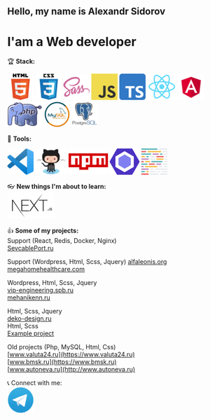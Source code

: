 ## Hello, my name is Alexandr Sidorov
# I'am a Web developer  

🏆 **Stack:**  
  
<img src="./src/assets/images/html5.png"  height="60" alt="HTML5">
<img src="./src/assets/images/css3.png"  height="60" alt="CSS3">
<img src="./src/assets/images/sass.png"  height="60" alt="SASS">
<img src="./src/assets/images/js.png"  height="60" alt="JS">
<img src="./src/assets/images/ts.png"  height="60" alt="TypeScript">
<img src="./src/assets/images/react.png"  height="60" alt="React">
<img src="./src/assets/images/angular.svg"  height="60" alt="Angular">
<img src="./src/assets/images/php.png"  height="60" alt="PHP">
<img src="./src/assets/images/mysql.jpg"  height="60" alt="MySQL">
<img src="./src/assets/images/postgresql.png"  height="60" alt="PostgreSQL">

🔨 **Tools:**    
  
<img src="./src/assets/images/vscode.png"  height="60" alt="VSCode">
<img src="./src/assets/images/github.png"  height="60" alt="GitHub">
<img src="./src/assets/images/npm.png"  height="60" alt="NPM">
<img src="./src/assets/images/eslint.svg"  height="60" alt="Eslint">
<img src="./src/assets/images/prettier.svg"  height="60" alt="Prettier">

👓 **New things I'm about to learn:**  
<img src="./src/assets/images/nextjs.png"  height="60" alt="NextJS">

:+1: **Some of my projects:**  
Support (React, Redis, Docker, Nginx)  
[SevcablePort.ru](https://sevcableport.ru/ru)  
  
Support (Wordpress, Html, Scss, Jquery)
[alfaleonis.org](https://alfaleonis.org/)  
[megahomehealthcare.com](https://megahomehealthcare.com/)  
  
  
Wordpress, Html, Scss, Jquery  
[vip-engineering.spb.ru](http://vip-engineering.spb.ru/)  
[mehanikenn.ru](http://mehanikenn.ru/)  
  
Html, Scss, Jquery  
[deko-design.ru](http://deko-design.ru)  
Html, Scss  
[Example project](https://thirsty-jones-488e18.netlify.app)  
  
Old projects (Php, MySQL, Html, Css)  
[www.valuta24.ru](https://www.valuta24.ru)  
[www.bmsk.ru](https://www.bmsk.ru)  
[www.autoneva.ru](http://www.autoneva.ru)  


📞 Connect with me:  
[<img src="./src/assets/images/telegramm.png"  height="60" alt="Telegramm">](https://t.me/dinichru) 